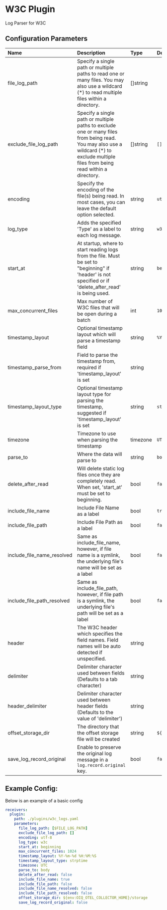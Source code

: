 # W3C Plugin

Log Parser for W3C

## Configuration Parameters

| Name | Description | Type | Default | Required | Values |
|:-- |:-- |:-- |:-- |:-- |:-- |
| file_log_path | Specify a single path or multiple paths to read one or many files. You may also use a wildcard (*) to read multiple files within a directory. | []string |  | true |  |
| exclude_file_log_path | Specify a single path or multiple paths to exclude one or many files from being read. You may also use a wildcard (*) to exclude multiple files from being read within a directory. | []string | `[]` | false |  |
| encoding | Specify the encoding of the file(s) being read. In most cases, you can leave the default option selected. | string | `utf-8` | false | `utf-8`, `utf-16le`, `utf-16be`, `ascii`, `big5` |
| log_type | Adds the specified 'Type' as a label to each log message. | string | `w3c` | false |  |
| start_at | At startup, where to start reading logs from the file. Must be set to "beginning" if 'header' is not specified or if 'delete_after_read' is being used. | string | `beginning` | false | `beginning`, `end` |
| max_concurrent_files | Max number of W3C files that will be open during a batch | int | `1024` | false |  |
| timestamp_layout | Optional timestamp layout which will parse a timestamp field | string | `%Y-%m-%d %H:%M:%S` | false |  |
| timestamp_parse_from | Field to parse the timestamp from, required if 'timestamp_layout' is set | string |  | false |  |
| timestamp_layout_type | Optional timestamp layout type for parsing the timestamp, suggested if 'timestamp_layout' is set | string | `strptime` | false | `strptime`, `gotime`, `epoch` |
| timezone | Timezone to use when parsing the timestamp | timezone | `UTC` | false |  |
| parse_to | Where the data will parse to | string | `body` | false | `attributes`, `body` |
| delete_after_read | Will delete static log files once they are completely read. When set, 'start_at' must be set to beginning. | bool | `false` | false |  |
| include_file_name | Include File Name as a label | bool | `true` | false |  |
| include_file_path | Include File Path as a label | bool | `false` | false |  |
| include_file_name_resolved | Same as include_file_name, however, if file name is a symlink, the underlying file's name will be set as a label | bool | `false` | false |  |
| include_file_path_resolved | Same as include_file_path, however, if file path is a symlink, the underlying file's path will be set as a label | bool | `false` | false |  |
| header | The W3C header which specifies the field names. Field names will be auto detected if unspecified. | string |  | false |  |
| delimiter | Delimiter character used between fields (Defaults to a tab character) | string | `	` | false |  |
| header_delimiter | Delimiter character used between header fields (Defaults to the value of 'delimiter') | string |  | false |  |
| offset_storage_dir | The directory that the offset storage file will be created | string | `${env:OIQ_OTEL_COLLECTOR_HOME}/storage` | false |  |
| save_log_record_original | Enable to preserve the original log message in a `log.record.original` key. | bool | `false` | false |  |

## Example Config:

Below is an example of a basic config

```yaml
receivers:
  plugin:
    path: ./plugins/w3c_logs.yaml
    parameters:
      file_log_path: [$FILE_LOG_PATH]
      exclude_file_log_path: []
      encoding: utf-8
      log_type: w3c
      start_at: beginning
      max_concurrent_files: 1024
      timestamp_layout: %Y-%m-%d %H:%M:%S
      timestamp_layout_type: strptime
      timezone: UTC
      parse_to: body
      delete_after_read: false
      include_file_name: true
      include_file_path: false
      include_file_name_resolved: false
      include_file_path_resolved: false
      offset_storage_dir: ${env:OIQ_OTEL_COLLECTOR_HOME}/storage
      save_log_record_original: false
```
